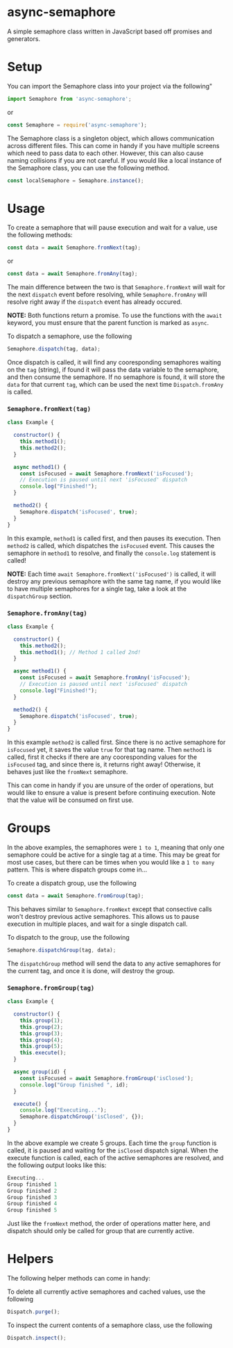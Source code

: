 # async-semaphore
A simple semaphore class written in JavaScript based off promises and generators. 


# Setup

You can import the Semaphore class into your project via the following"

```Javascript
import Semaphore from 'async-semaphore';
```
or
```Javascript
const Semaphore = require('async-semaphore');
```

The Semaphore class is a singleton object, which allows communication across different files. This can come in handy if you have multiple screens which need to pass data to each other. However, this can also cause naming collisions if you are not careful. If you would like a local instance of the Semaphore class, you can use the following method.

```Javascript
const localSemaphore = Semaphore.instance();
```

# Usage

To create a semaphore that will pause execution and wait for a value, use the following methods:

```Javascript
const data = await Semaphore.fromNext(tag);
```
or
```Javascript
const data = await Semaphore.fromAny(tag);
```

The main difference between the two is that `Semaphore.fromNext` will wait for the next `dispatch` event before resolving, while `Semaphore.fromAny` will resolve right away if the `dispatch` event has already occured.

<b>NOTE:</b> Both functions return a promise. To use the functions with the `await` keyword, you must ensure that the parent function is marked as `async`.

To dispatch a semaphore, use the following

```Javascript
Semaphore.dispatch(tag, data);
```

Once dispatch is called, it will find any cooresponding semaphores waiting on the `tag` (string), if found it will pass the data variable to the semaphore, and then consume the semaphore. If no semaphore is found, it will store the `data` for that current `tag`, which can be used the next time `Dispatch.fromAny` is called.

### `Semaphore.fromNext(tag)`


```Javascript
class Example {

  constructor() {
    this.method1();
    this.method2();
  }

  async method1() {
    const isFocused = await Semaphore.fromNext('isFocused');
    // Execution is paused until next 'isFocused' dispatch
    console.log("Finished!");
  }

  method2() {
    Semaphore.dispatch('isFocused', true);
  }
}
```
In this example, `method1` is called first, and then pauses its execution. Then `method2` is called, which dispatches the `isFocused` event. This causes the semaphore in `method1` to resolve, and finally the `console.log` statement is called!

<b>NOTE:</b> Each time `await Semaphore.fromNext('isFocused')` is called, it will destroy any previous semaphore with the same tag name, if you would like to have multiple semaphores for a single tag, take a look at the `dispatchGroup` section.

### `Semaphore.fromAny(tag)`

```Javascript
class Example {

  constructor() {
    this.method2();
    this.method1(); // Method 1 called 2nd!
  }

  async method1() {
    const isFocused = await Semaphore.fromAny('isFocused');
    // Execution is paused until next 'isFocused' dispatch
    console.log("Finished!");
  }

  method2() {
    Semaphore.dispatch('isFocused', true);
  }
}
```

In this example `method2` is called first. Since there is no active semaphore for `isFocused` yet, it saves the value `true` for that tag name. Then `method1` is called, first it checks if there are any cooresponding values for the `isFocused` tag, and since there is, it returns right away! Otherwise, it behaves just like the `fromNext` semaphore.

This can come in handy if you are unsure of the order of operations, but would like to ensure a value is present before continuing execution. Note that the value will be consumed on first use.

# Groups

In the above examples, the semaphores were `1 to 1`, meaning that only one semaphore could be active for a single tag at a time. This may be great for most use cases, but there can be times when you would like a `1 to many` pattern. This is where dispatch groups come in...

To create a dispatch group, use the following

```Javascript
const data = await Semaphore.fromGroup(tag);
```

This behaves similar to `Semaphore.fromNext` except that consective calls won't destroy previous active semaphores. This allows us to pause execution in multiple places, and wait for a single dispatch call.

To dispatch to the group, use the following

```Javascript
Semaphore.dispatchGroup(tag, data);
```

The `dispatchGroup` method will send the data to any active semaphores for the current tag, and once it is done, will destroy the group. 

### `Semaphore.fromGroup(tag)`

```Javascript
class Example {

  constructor() {
    this.group(1);
    this.group(2);
    this.group(3);
    this.group(4);
    this.group(5);
    this.execute();
  }

  async group(id) {
    const isFocused = await Semaphore.fromGroup('isClosed');
    console.log("Group finished ", id);
  }

  execute() {
    console.log("Executing...");
    Semaphore.dispatchGroup('isClosed', {});
  }
}
```

In the above example we create 5 groups. Each time the `group` function is called, it is paused and waiting for the `isClosed` dispatch signal. When the execute function is called, each of the active semaphores are resolved, and the following output looks like this:

```Javascript 
Executing...
Group finished 1
Group finished 2
Group finished 3
Group finished 4
Group finished 5
```

Just like the `fromNext` method, the order of operations matter here, and dispatch should only be called for group that are currently active.

# Helpers

The following helper methods can come in handy:

To delete all currently active semaphores and cached values, use the following

```Javascript
Dispatch.purge();
```

To inspect the current contents of a semaphore class, use the following
```Javascript
Dispatch.inspect();
```
